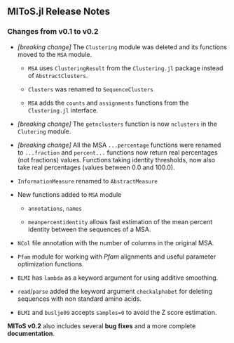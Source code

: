 ## MIToS.jl Release Notes

### Changes from v0.1 to v0.2

* *[breaking change]* The `Clustering` module was deleted and its functions moved to the `MSA` module.

  * `MSA` uses `ClusteringResult` from the `Clustering.jl` package instead of `AbstractClusters`.

  * `Clusters` was renamed to `SequenceClusters`

  * `MSA` adds the `counts` and `assignments` functions from the `Clustering.jl` interface.

* *[breaking change]* The `getnclusters` function is now `nclusters` in the `Clutering` module.

* *[breaking change]* All the MSA `...percentage` functions were renamed to `...fraction` and `percent...` functions now return real percentages (not fractions) values.
Functions taking identity thresholds, now also take real percentages (values between 0.0 and 100.0).

* `InformationMeasure` renamed to `AbstractMeasure`

* New functions added to `MSA` module

  * `annotations`, `names`

  * `meanpercentidentity` allows fast estimation of the mean percent identity between the sequences of a MSA.

* `NCol` file annotation with the number of columns in the original MSA.

* `Pfam` module for working with *Pfam* alignments and useful parameter optimization functions.

* `BLMI` has `lambda` as a keyword argument for using additive smoothing.

* `read`/`parse` added the keyword argument `checkalphabet` for deleting sequences with non standard amino acids.

* `BLMI` and `buslje09` accepts `samples=0` to avoid the Z score estimation.

**MIToS v0.2** also includes several **bug fixes** and a more complete **documentation**.
